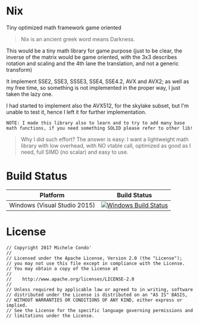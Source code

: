 # Nix
Tiny optimized math framework game oriented

> Nix is an ancient greek word means Darkness.

This would be a tiny math library for game purpose (just to be clear, the inverse of the matrix would be game oriented, with the 3x3 describes rotation and scaling and the 4th lane the translation, and not a generic transform)

It implement SSE2, SSE3, SSSE3, SSE4, SSE4.2, AVX and AVX2; as well as my free time, so something is not implemented in the proper way, I just taken the lazy one.

I had started to implement also the AVX512, for the skylake subset, but I'm unable to test it, hence I left it for further implementation.


`NOTE: I made this library also to learn and to try to add many base math functions, if you need something SOLID please refer to other lib!`


> Why I did such effort?
> The answer is easy: I want a lightweight math library with low overhead, with NO vtable call, optimized as good as I need, full SIMD (no scalar) and easy to use.


# Build Status

| Platform | Build Status |
|:--------:|:------------:|
| Windows (Visual Studio 2015) | [![Windows Build Status](https://ci.appveyor.com/api/projects/status/github/kabal2013/Nix?branch=master&svg=true)](https://ci.appveyor.com/project/Kabal2013/Nix) |


# License

```
// Copyright 2017 Michele Condo'
//
// Licensed under the Apache License, Version 2.0 (the "License");
// you may not use this file except in compliance with the License.
// You may obtain a copy of the License at
//
//    http://www.apache.org/licenses/LICENSE-2.0
//
// Unless required by applicable law or agreed to in writing, software
// distributed under the License is distributed on an "AS IS" BASIS,
// WITHOUT WARRANTIES OR CONDITIONS OF ANY KIND, either express or implied.
// See the License for the specific language governing permissions and
// limitations under the License.
```